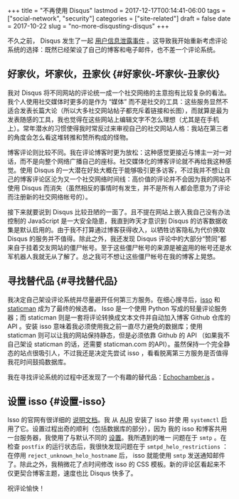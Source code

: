 +++
title = "不再使用 Disqus"
lastmod = 2017-12-17T00:14:41-06:00
tags = ["social-network", "security"]
categories = ["site-related"]
draft = false
date = 2017-10-22
slug = "no-more-disqusting-disqus"
+++

不久之前， Disqus 发生了一起 [用户信息泄露事件](https://blog.disqus.com/security-alert-user-info-breach) 。这导致我开始重新考虑评论系统的选择：既然已经架设了自己的博客和电子邮件，也不差一个评论系统。


## 好家伙，坏家伙，丑家伙 {#好家伙-坏家伙-丑家伙}

我对 Disqus 将不同网站的评论统一成一个社交网络的主意抱有比较复杂的看法。我个人使用社交媒体时更多的是作为 “媒体” 而不是社交的工具：这些服务显然不适合发表长篇大论（所以大多社交网站帖子都充斥着链接和长图），而就算是最为发表随感的工具，我也觉得在这些网站上编辑文字不怎么理想（尤其是在手机上）。常年潜水的习惯使得我时常反过来审视自己的社交网站人格：我站在第三者的角度会怎么看这堆转推和赞所构成的怪物。

博客评论则比较不同。我在评论博客时更为放松：这种感觉更接近与博主一对一对话，而不是向整个网络广播自己的座标。社交媒体化的博客评论就不再给我这种感觉。使用 Disqus 的一大潜在好处大概在于能够吸引更多访客，不过我并不想让自己的博客评论区沦为又一个社交网络时间线：高价值的评论并不会因为我的网站不使用 Disqus 而消失（虽然相反的事情时有发生，并不是所有人都会愿意为了评论而注册新的社交网络帐号的）。

接下来就要说到 Disqus 比较丑陋的一面了。且不提在网站上嵌入我自己没有办法控制的 JavaScript 是一大安全隐患，我直到昨天才意识到 Disqus 的访客数据收集是默认启用的。由于我不打算通过博客获得收入，以牺牲访客隐私为代价换取 Disqus 的服务并不值得。除此之外，我还发现 Disqus 评论中的大部分“赞同”都来自于挂着交友网站的僵尸帐号。至于这些僵尸帐号的来源是被盗用的帐号还是水军机器人我就无从了解了。总之我可不想让这些僵尸帐号在我的博客上晃悠。


## 寻找替代品 {#寻找替代品}

我决定自己架设评论系统并尽量避开任何第三方服务。在细心搜寻后，[isso](https://posativ.org/isso/) 和 [staticman](https://staticman.net) 成为了最终的候选者。 Isso 是一个使用 Python 写成的轻量评论服务器；而 staticman 则是一套将评论转换成文本文件并自动加入博客 Github 仓库的 API 。安装 isso 意味着我必须使用我之前一直尽力避免的数据库；使用 staticman 则可以让我的网站保持静态，但是必须依靠 Github 的 API （如果我不自己架设 staticman 的话，还需要 staticman.com 的API）。虽然保持一个完全静态的站点很吸引人，不过我还是决定先尝试 isso ，看看脱离第三方服务是否值得我花时间鼓捣数据库。

我在寻找评论系统的过程中还发现了一个有趣的替代品：[Echochamber.js](https://github.com/tessalt/echo-chamber-js) 。


## 设置 isso {#设置-isso}

Isso 的官网有很详细的 [说明文档](https://posativ.org/isso/docs/)。我
从 [AUR](https://aur.archlinux.org/packages/isso/) 安装了 isso 并使
用 `systemctl` 启用了它。设置过程出奇的顺利（包括数据库的部分），因为
我的 isso 和博客共用一台服务器，我使用了与默认不同的
[设置](https://posativ.org/isso/docs/setup/sub-uri/)。我所遇到的唯一
问题在于 `smtp` 。在检查 `postfix` 的运行状态后，我很快发现问题在于
`smtpd_helo_restrictions` ：在停用 `reject_unknown_helo_hostname` 后， isso 就能使用 `smtp` 发送通知邮件了。除此之外，我稍微花了点时间修改 isso 的 CSS 模板。新的评论区看起来不仅更契合博客主题，速度也比 Disqus 快多了。

祝评论愉快！
